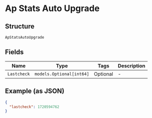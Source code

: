 
# Ap Stats Auto Upgrade

## Structure

`ApStatsAutoUpgrade`

## Fields

| Name | Type | Tags | Description |
|  --- | --- | --- | --- |
| `Lastcheck` | `models.Optional[int64]` | Optional | - |

## Example (as JSON)

```json
{
  "lastcheck": 1720594762
}
```

